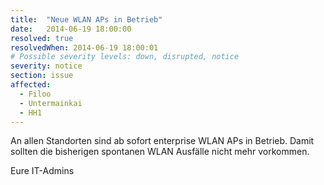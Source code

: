 ```yaml
---
title:  "Neue WLAN APs in Betrieb"
date:   2014-06-19 18:00:00
resolved: true
resolvedWhen: 2014-06-19 18:00:01
# Possible severity levels: down, disrupted, notice
severity: notice
section: issue
affected:
  - Filoo
  - Untermainkai
  - HH1
---
```


An allen Standorten sind ab sofort enterprise WLAN APs in Betrieb. Damit sollten die bisherigen spontanen WLAN Ausfälle nicht mehr vorkommen.

Eure IT-Admins
